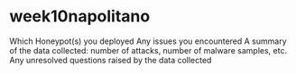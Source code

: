 # week10napolitano
Which Honeypot(s) you deployed
Any issues you encountered
A summary of the data collected: number of attacks, number of malware samples, etc.
Any unresolved questions raised by the data collected
